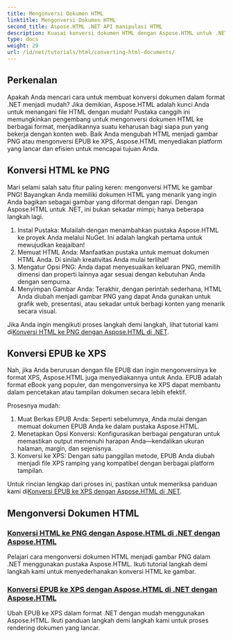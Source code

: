 ```yaml
---
title: Mengonversi Dokumen HTML
linktitle: Mengonversi Dokumen HTML
second_title: Aspose.HTML .NET API manipulasi HTML
description: Kuasai konversi dokumen HTML dengan Aspose.HTML untuk .NET! Pelajari cara mengonversi HTML ke PNG dan EPUB ke XPS dengan mudah dengan panduan mudah kami.
type: docs
weight: 29
url: /id/net/tutorials/html/converting-html-documents/
---
```

## Perkenalan
Apakah Anda mencari cara untuk membuat konversi dokumen dalam format .NET menjadi mudah? Jika demikian, Aspose.HTML adalah kunci Anda untuk menangani file HTML dengan mudah! Pustaka canggih ini memungkinkan pengembang untuk mengonversi dokumen HTML ke berbagai format, menjadikannya suatu keharusan bagi siapa pun yang bekerja dengan konten web. Baik Anda mengubah HTML menjadi gambar PNG atau mengonversi EPUB ke XPS, Aspose.HTML menyediakan platform yang lancar dan efisien untuk mencapai tujuan Anda.

## Konversi HTML ke PNG
Mari selami salah satu fitur paling keren: mengonversi HTML ke gambar PNG! Bayangkan Anda memiliki dokumen HTML yang menarik yang ingin Anda bagikan sebagai gambar yang diformat dengan rapi. Dengan Aspose.HTML untuk .NET, ini bukan sekadar mimpi; hanya beberapa langkah lagi. 

1. Instal Pustaka: Mulailah dengan menambahkan pustaka Aspose.HTML ke proyek Anda melalui NuGet. Ini adalah langkah pertama untuk mewujudkan keajaiban!
2. Memuat HTML Anda: Manfaatkan pustaka untuk memuat dokumen HTML Anda. Di sinilah kreativitas Anda mulai terlihat!
3. Mengatur Opsi PNG: Anda dapat menyesuaikan keluaran PNG, memilih dimensi dan properti lainnya agar sesuai dengan kebutuhan Anda dengan sempurna.
4. Menyimpan Gambar Anda: Terakhir, dengan perintah sederhana, HTML Anda diubah menjadi gambar PNG yang dapat Anda gunakan untuk grafik web, presentasi, atau sekadar untuk berbagi konten yang menarik secara visual.

 Jika Anda ingin mengikuti proses langkah demi langkah, lihat tutorial kami di[Konversi HTML ke PNG dengan Aspose.HTML di .NET](./convert-html-as-png/). 

## Konversi EPUB ke XPS
Nah, jika Anda berurusan dengan file EPUB dan ingin mengonversinya ke format XPS, Aspose.HTML juga menyediakannya untuk Anda. EPUB adalah format eBook yang populer, dan mengonversinya ke XPS dapat membantu dalam pencetakan atau tampilan dokumen secara lebih efektif.

Prosesnya mudah:

1. Muat Berkas EPUB Anda: Seperti sebelumnya, Anda mulai dengan memuat dokumen EPUB Anda ke dalam pustaka Aspose.HTML.
2. Menetapkan Opsi Konversi: Konfigurasikan berbagai pengaturan untuk memastikan output memenuhi harapan Anda—kendalikan ukuran halaman, margin, dan sejenisnya.
3. Konversi ke XPS: Dengan satu panggilan metode, EPUB Anda diubah menjadi file XPS ramping yang kompatibel dengan berbagai platform tampilan.

 Untuk rincian lengkap dari proses ini, pastikan untuk memeriksa panduan kami di[Konversi EPUB ke XPS dengan Aspose.HTML di .NET](./convert-epub-as-xps/). 

## Mengonversi Dokumen HTML
### [Konversi HTML ke PNG dengan Aspose.HTML di .NET dengan Aspose.HTML](./convert-html-as-png/)
Pelajari cara mengonversi dokumen HTML menjadi gambar PNG dalam .NET menggunakan pustaka Aspose.HTML. Ikuti tutorial langkah demi langkah kami untuk menyederhanakan konversi HTML ke gambar.
### [Konversi EPUB ke XPS dengan Aspose.HTML di .NET dengan Aspose.HTML](./convert-epub-as-xps/)
Ubah EPUB ke XPS dalam format .NET dengan mudah menggunakan Aspose.HTML. Ikuti panduan langkah demi langkah kami untuk proses rendering dokumen yang lancar.